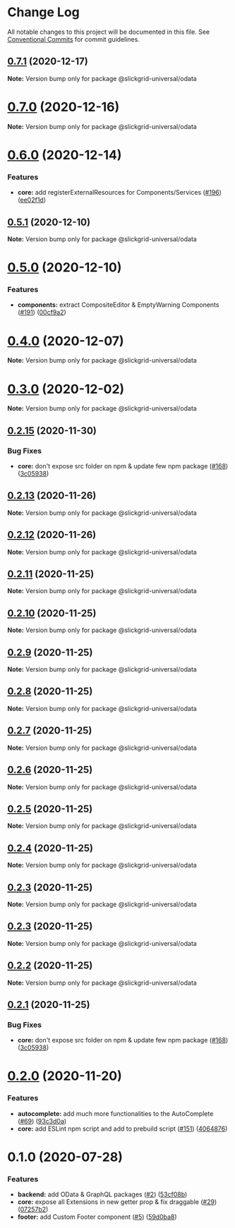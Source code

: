 # Change Log

All notable changes to this project will be documented in this file.
See [Conventional Commits](https://conventionalcommits.org) for commit guidelines.

## [0.7.1](https://github.com/ghiscoding/slickgrid-universal/compare/v0.7.0...v0.7.1) (2020-12-17)

**Note:** Version bump only for package @slickgrid-universal/odata






# [0.7.0](https://github.com/ghiscoding/slickgrid-universal/compare/v0.6.0...v0.7.0) (2020-12-16)

**Note:** Version bump only for package @slickgrid-universal/odata





# [0.6.0](https://github.com/ghiscoding/slickgrid-universal/compare/v0.5.1...v0.6.0) (2020-12-14)


### Features

* **core:** add registerExternalResources for Components/Services ([#196](https://github.com/ghiscoding/slickgrid-universal/issues/196)) ([ee02f1d](https://github.com/ghiscoding/slickgrid-universal/commit/ee02f1d62d1a0601421352e43d17bd8c89e4348c))





## [0.5.1](https://github.com/ghiscoding/slickgrid-universal/compare/v0.5.0...v0.5.1) (2020-12-10)

**Note:** Version bump only for package @slickgrid-universal/odata





# [0.5.0](https://github.com/ghiscoding/slickgrid-universal/compare/v0.4.2...v0.5.0) (2020-12-10)


### Features

* **components:** extract CompositeEditor & EmptyWarning Components ([#191](https://github.com/ghiscoding/slickgrid-universal/issues/191)) ([00cf9a2](https://github.com/ghiscoding/slickgrid-universal/commit/00cf9a22e1924a46ed637d52bba8efc02ef7eea1))





# [0.4.0](https://github.com/ghiscoding/slickgrid-universal/compare/v0.3.0...v0.4.0) (2020-12-07)

**Note:** Version bump only for package @slickgrid-universal/odata





# [0.3.0](https://github.com/ghiscoding/slickgrid-universal/compare/v0.2.15...v0.3.0) (2020-12-02)

**Note:** Version bump only for package @slickgrid-universal/odata





## [0.2.15](https://github.com/ghiscoding/slickgrid-universal/compare/v0.2.0...v0.2.15) (2020-11-30)


### Bug Fixes

* **core:** don't expose src folder on npm & update few npm package ([#168](https://github.com/ghiscoding/slickgrid-universal/issues/168)) ([3c05938](https://github.com/ghiscoding/slickgrid-universal/commit/3c059381b35bba88ea98d0206692c912c625f227))





## [0.2.13](https://github.com/ghiscoding/slickgrid-universal/compare/@slickgrid-universal/odata@0.2.12...@slickgrid-universal/odata@0.2.13) (2020-11-26)

**Note:** Version bump only for package @slickgrid-universal/odata





## [0.2.12](https://github.com/ghiscoding/slickgrid-universal/compare/@slickgrid-universal/odata@0.2.11...@slickgrid-universal/odata@0.2.12) (2020-11-26)

**Note:** Version bump only for package @slickgrid-universal/odata





## [0.2.11](https://github.com/ghiscoding/slickgrid-universal/compare/@slickgrid-universal/odata@0.2.10...@slickgrid-universal/odata@0.2.11) (2020-11-25)

**Note:** Version bump only for package @slickgrid-universal/odata





## [0.2.10](https://github.com/ghiscoding/slickgrid-universal/compare/@slickgrid-universal/odata@0.2.9...@slickgrid-universal/odata@0.2.10) (2020-11-25)

**Note:** Version bump only for package @slickgrid-universal/odata





## [0.2.9](https://github.com/ghiscoding/slickgrid-universal/compare/@slickgrid-universal/odata@0.2.8...@slickgrid-universal/odata@0.2.9) (2020-11-25)

**Note:** Version bump only for package @slickgrid-universal/odata





## [0.2.8](https://github.com/ghiscoding/slickgrid-universal/compare/@slickgrid-universal/odata@0.2.7...@slickgrid-universal/odata@0.2.8) (2020-11-25)

**Note:** Version bump only for package @slickgrid-universal/odata





## [0.2.7](https://github.com/ghiscoding/slickgrid-universal/compare/@slickgrid-universal/odata@0.2.6...@slickgrid-universal/odata@0.2.7) (2020-11-25)

**Note:** Version bump only for package @slickgrid-universal/odata





## [0.2.6](https://github.com/ghiscoding/slickgrid-universal/compare/@slickgrid-universal/odata@0.2.5...@slickgrid-universal/odata@0.2.6) (2020-11-25)

**Note:** Version bump only for package @slickgrid-universal/odata





## [0.2.5](https://github.com/ghiscoding/slickgrid-universal/compare/@slickgrid-universal/odata@0.2.4...@slickgrid-universal/odata@0.2.5) (2020-11-25)

**Note:** Version bump only for package @slickgrid-universal/odata





## [0.2.4](https://github.com/ghiscoding/slickgrid-universal/compare/@slickgrid-universal/odata@0.2.3...@slickgrid-universal/odata@0.2.4) (2020-11-25)

**Note:** Version bump only for package @slickgrid-universal/odata





## [0.2.3](https://github.com/ghiscoding/slickgrid-universal/compare/@slickgrid-universal/odata@0.2.3...@slickgrid-universal/odata@0.2.3) (2020-11-25)

**Note:** Version bump only for package @slickgrid-universal/odata





## [0.2.3](https://github.com/ghiscoding/slickgrid-universal/compare/@slickgrid-universal/odata@0.2.2...@slickgrid-universal/odata@0.2.3) (2020-11-25)

**Note:** Version bump only for package @slickgrid-universal/odata





## [0.2.2](https://github.com/ghiscoding/slickgrid-universal/compare/@slickgrid-universal/odata@0.2.1...@slickgrid-universal/odata@0.2.2) (2020-11-25)

**Note:** Version bump only for package @slickgrid-universal/odata





## [0.2.1](https://github.com/ghiscoding/slickgrid-universal/compare/@slickgrid-universal/odata@0.2.0...@slickgrid-universal/odata@0.2.1) (2020-11-25)


### Bug Fixes

* **core:** don't expose src folder on npm & update few npm package ([#168](https://github.com/ghiscoding/slickgrid-universal/issues/168)) ([3c05938](https://github.com/ghiscoding/slickgrid-universal/commit/3c059381b35bba88ea98d0206692c912c625f227))





# [0.2.0](https://github.com/ghiscoding/slickgrid-universal/compare/@slickgrid-universal/odata@0.1.0...@slickgrid-universal/odata@0.2.0) (2020-11-20)


### Features

* **autocomplete:** add much more functionalities to the AutoComplete ([#69](https://github.com/ghiscoding/slickgrid-universal/issues/69)) ([93c3d0a](https://github.com/ghiscoding/slickgrid-universal/commit/93c3d0a9b8d5a30c7a933f95a4333937c95305a3))
* **core:** add ESLint npm script and add to prebuild script ([#151](https://github.com/ghiscoding/slickgrid-universal/issues/151)) ([4064876](https://github.com/ghiscoding/slickgrid-universal/commit/40648760a33628f0ba85653f5fc99d8250b9a7a2))






# 0.1.0 (2020-07-28)


### Features

* **backend:** add OData & GraphQL packages ([#2](https://github.com/ghiscoding/slickgrid-universal/issues/2)) ([53cf08b](https://github.com/ghiscoding/slickgrid-universal/commit/53cf08bff2eea18e677770f70eedef1bda9aefcc))
* **core:** expose all Extensions in new getter prop & fix draggable ([#29](https://github.com/ghiscoding/slickgrid-universal/issues/29)) ([07257b2](https://github.com/ghiscoding/slickgrid-universal/commit/07257b2564d86cbfad4f69bb4e910e04d7df5688))
* **footer:** add Custom Footer component ([#5](https://github.com/ghiscoding/slickgrid-universal/issues/5)) ([59d0ba8](https://github.com/ghiscoding/slickgrid-universal/commit/59d0ba8921c2e0886b0c34705ac5a74f35ab4e43))
